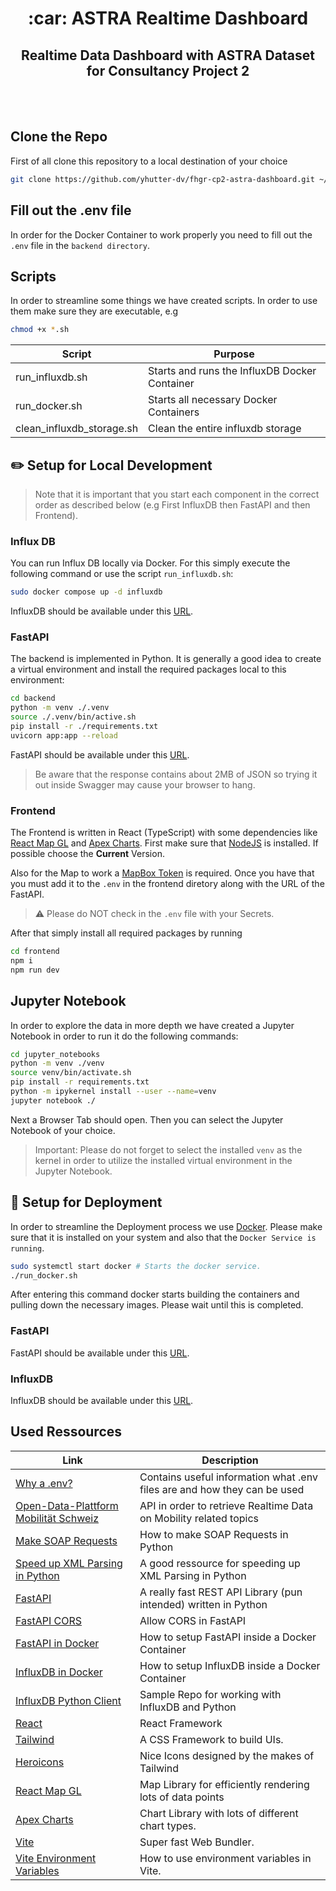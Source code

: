 <div align="center">
    <h1>:car: ASTRA Realtime Dashboard</h1>
    <h2>Realtime Data Dashboard with ASTRA Dataset for Consultancy Project 2</h2>
    <br/>
    <br/>
</div>

## Clone the Repo

First of all clone this repository to a local destination of your choice

```bash
git clone https://github.com/yhutter-dv/fhgr-cp2-astra-dashboard.git ~/GitRepos/fhgr-cp2-astra-dashboard
```

## Fill out the .env file

In order for the Docker Container to work properly you need to fill out the
`.env` file in the `backend directory`.

## Scripts

In order to streamline some things we have created scripts. In order to use them
make sure they are executable, e.g

```bash
chmod +x *.sh
```

| Script                    | Purpose                                       |
| ------------------------- | --------------------------------------------- |
| run_influxdb.sh           | Starts and runs the InfluxDB Docker Container |
| run_docker.sh             | Starts all necessary Docker Containers        |
| clean_influxdb_storage.sh | Clean the entire influxdb storage             |

## :pencil2: Setup for Local Development

> Note that it is important that you start each component in the correct order
> as described below (e.g First InfluxDB then FastAPI and then Frontend).

### Influx DB

You can run Influx DB locally via Docker. For this simply execute the following
command or use the script `run_influxdb.sh`:

```bash
sudo docker compose up -d influxdb
```

InfluxDB should be available under this [URL](http://127.0.0.1:8086/).

### FastAPI

The backend is implemented in Python. It is generally a good idea to create a
virtual environment and install the required packages local to this environment:

```bash
cd backend
python -m venv ./.venv
source ./.venv/bin/active.sh
pip install -r ./requirements.txt
uvicorn app:app --reload
```

FastAPI should be available under this [URL](http://127.0.0.1:8000/docs).

> Be aware that the response contains about 2MB of JSON so trying it out inside
> Swagger may cause your browser to hang.

### Frontend

The Frontend is written in React (TypeScript) with some dependencies like
[React Map GL](https://visgl.github.io/react-map-gl/) and
[Apex Charts](https://apexcharts.com/). First make sure that
[NodeJS](https://nodejs.org/en/) is installed. If possible choose the
**Current** Version.

Also for the Map to work a
[MapBox Token](https://docs.mapbox.com/help/getting-started/access-tokens/) is
required. Once you have that you must add it to the `.env` in the frontend
diretory along with the URL of the FastAPI.

> :warning: Please do NOT check in the `.env` file with your Secrets.

After that simply install all required packages by running

```bash
cd frontend
npm i
npm run dev
```

## Jupyter Notebook

In order to explore the data in more depth we have created a Jupyter Notebook in
order to run it do the following commands:

```bash
cd jupyter_notebooks
python -m venv ./venv
source venv/bin/activate.sh
pip install -r requirements.txt
python -m ipykernel install --user --name=venv
jupyter notebook ./
```

Next a Browser Tab should open. Then you can select the Jupyter Notebook of your
choice.

> Important: Please do not forget to select the installed `venv` as the kernel
> in order to utilize the installed virtual environment in the Jupyter Notebook.

## :rocket: Setup for Deployment

In order to streamline the Deployment process we use
[Docker](https://docs.docker.com/engine/install/). Please make sure that it is
installed on your system and also that the `Docker Service is running`.

```bash
sudo systemctl start docker # Starts the docker service.
./run_docker.sh
```

After entering this command docker starts building the containers and pulling
down the necessary images. Please wait until this is completed.

### FastAPI

FastAPI should be available under this [URL](http://127.0.0.1:8000/docs).

### InfluxDB

InfluxDB should be available under this [URL](http://127.0.0.1:8086/).

## Used Ressources

| Link                                                                                                                           | Description                                                              |
| ------------------------------------------------------------------------------------------------------------------------------ | ------------------------------------------------------------------------ |
| [Why a .env?](https://blog.devgenius.io/why-a-env-7b4a79ba689)                                                                 | Contains useful information what .env files are and how they can be used |
| [Open-Data-Plattform Mobilität Schweiz](https://opentransportdata.swiss/de/strassenverkehr/)                                   | API in order to retrieve Realtime Data on Mobility related topics        |
| [Make SOAP Requests](https://www.geeksforgeeks.org/making-soap-api-calls-using-python/)                                        | How to make SOAP Requests in Python                                      |
| [Speed up XML Parsing in Python](https://nickjanetakis.com/blog/how-i-used-the-lxml-library-to-parse-xml-20x-faster-in-python) | A good ressource for speeding up XML Parsing in Python                   |
| [FastAPI](https://github.com/tiangolo/fastapi)                                                                                 | A really fast REST API Library (pun intended) written in Python          |
| [FastAPI CORS](https://fastapi.tiangolo.com/tutorial/cors/)                                                                    | Allow CORS in FastAPI                                                    |
| [FastAPI in Docker](https://fastapi.tiangolo.com/deployment/docker/)                                                           | How to setup FastAPI inside a Docker Container                           |
| [InfluxDB in Docker](https://hub.docker.com/_/influxdb)                                                                        | How to setup InfluxDB inside a Docker Container                          |
| [InfluxDB Python Client](https://github.com/influxdata/influxdb-client-python)                                                 | Sample Repo for working with InfluxDB and Python                         |
| [React](https://react.dev/)                                                                                                    | React Framework                                                          |
| [Tailwind](https://tailwindcss.com/)                                                                                           | A CSS Framework to build UIs.                                            |
| [Heroicons](https://heroicons.com/)                                                                                            | Nice Icons designed by the makes of Tailwind                             |
| [React Map GL](https://visgl.github.io/react-map-gl/)                                                                          | Map Library for efficiently rendering lots of data points                |
| [Apex Charts](https://apexcharts.com/)                                                                                         | Chart Library with lots of different chart types.                        |
| [Vite](https://vitejs.dev/guide/)                                                                                              | Super fast Web Bundler.                                                  |
| [Vite Environment Variables](https://vitejs.dev/guide/env-and-mode)                                                            | How to use environment variables in Vite.                                |
